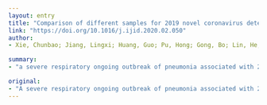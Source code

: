 ```yaml
---
layout: entry
title: "Comparison of different samples for 2019 novel coronavirus detection by nucleic acid amplification tests"
link: "https://doi.org/10.1016/j.ijid.2020.02.050"
author:
- Xie, Chunbao; Jiang, Lingxi; Huang, Guo; Pu, Hong; Gong, Bo; Lin, He; Ma, Shi; Chen, Xuemei; Long, Bo; Si, Guo; Yu, Hua; Jiang, Li; Yang, Xingxiang; Shi, Yi; Yang, Zhenglin

summary:
- "a severe respiratory ongoing outbreak of pneumonia associated with 2019 novel coronavirus was recently emerged in China. We compared the positive ratio of 2019-nCoV nucleic acid amplification test from different samples including oropharyngeal swab, blood, urine and stool samples with 3different Fluorescent RT-PCR kits. None of the positive results was identified in the blood and urine samples. It is possible that the really infected patients have been missed."

original:
- "A severe respiratory ongoing outbreak of pneumonia associated with 2019 novel coronavirus was recently emerged in China. Here, we reported the epidemiological, clinical, laboratory and radiological characteristics of 19 suspect cases. We compared the positive ratio of 2019-nCoV nucleic acid amplification test from different samples including oropharyngeal swab, blood, urine and stool with 3different Fluorescent RT-PCR kits. Nine out of the 19 patients were detected 2019-nCoV infection using oropharyngeal swab samples, and the virus nucleic acid was also detected in eight of these nine patients using stool samples. None of positive results was identified in the blood and urine samples. Thses three different kits got the same result for each sample and the positive ratio of nucleic acid detection for 2019-nCoV was only 47.4% in the suspect patients. Therefore, it is possible that the really infected patients have been missed by using nucleic acid detection only. It might be better to make a diagnosis combining the Computed Tomography scans and the nucleic acid detection together."
---
```


